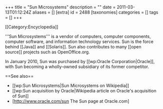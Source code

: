 +++
title = "Sun Microsystems"
description = ""
date = 2011-03-13T01:12:24Z
aliases = []
[extra]
id = 2488
[taxonomies]
categories = []
tags = []
+++

[[Category:Encyclopedia]]

'''Sun Microsystems''' is a vendor of computers, computer components, computer software, and information technology services. Sun is the force behind [[Java]] and [[Solaris]]. Sun also contributes to many [[open source]] projects such as OpenOffice.org.

In January 2010, Sun was purchased by [[wp:Oracle Corporation|Oracle]], with Sun becoming a wholly-owned subsidiary of its former competitor.

==See also==
* [[wp:Sun Microsystems|Sun Microsystems on Wikipedia]]
* [[wp:Sun acquisition by Oracle|Wikipedia article on Oracle's acquisition of Sun]]
* [http://www.oracle.com/sun The Sun page at Oracle.com]
